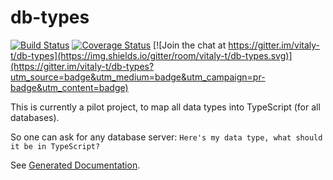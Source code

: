 # db-types

[![Build Status](https://travis-ci.org/vitaly-t/db-types.svg?branch=master)](https://travis-ci.org/vitaly-t/db-types)
[![Coverage Status](https://coveralls.io/repos/vitaly-t/db-types/badge.svg?branch=master)](https://coveralls.io/r/vitaly-t/db-types?branch=master)
[![Join the chat at https://gitter.im/vitaly-t/db-types](https://img.shields.io/gitter/room/vitaly-t/db-types.svg)](https://gitter.im/vitaly-t/db-types?utm_source=badge&utm_medium=badge&utm_campaign=pr-badge&utm_content=badge)

This is currently a pilot project, to map all data types into TypeScript (for all databases).

So one can ask for any database server: `Here's my data type, what should it be in TypeScript?`

See [Generated Documentation](http://vitaly-t.github.io/db-types/index.html).
